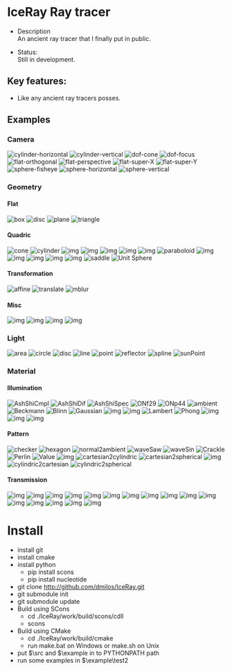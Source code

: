 # IceRay Ray tracer

 - Description \
    An ancient ray tracer that I finally put in public.

 - Status: \
    Still in development.

## Key features:
 - Like any ancient ray tracers posses.

## Examples

### Camera
![cylinder-horizontal](data/sample/camera/cylinder-horizontal.png)
![cylinder-vertical](data/sample/camera/cylinder-vertical.png)
![dof-cone](data/sample/camera/dof-cone.png)
![dof-focus](data/sample/camera/dof-focus.png)
![flat-orthogonal](data/sample/camera/flat-orthogonal.png)
![flat-perspective](data/sample/camera/flat-perspective.png)
![flat-super-X](data/sample/camera/flat-super-X.png)
![flat-super-Y](data/sample/camera/flat-super-Y.png)
![sphere-fisheye](data/sample/camera/sphere-fisheye.png)
![sphere-horizontal](data/sample/camera/sphere-horizontal.png)
![sphere-vertical](data/sample/camera/sphere-vertical.png)

### Geometry

#### Flat
![box](data/sample/geometry/flat/box.png)
![disc](data/sample/geometry/flat/disc.png)
![plane](data/sample/geometry/flat/plane.png)
![triangle](data/sample/geometry/flat/triangle.png)

#### Quadric
![cone](data/sample/geometry/quadric/cone.png)
![cylinder](data/sample/geometry/quadric/cylinder.png)
![img](data/sample/geometry/quadric/hyper-cone.png)
![img](data/sample/geometry/quadric/hyper-cylinder.png)
![img](data/sample/geometry/quadric/hyper-negative.png)
![img](data/sample/geometry/quadric/hyper-nuke.png)
![img](data/sample/geometry/quadric/hyper-sphere.png)
![paraboloid](data/sample/geometry/quadric/paraboloid.png)
![img](data/sample/geometry/quadric/quadric-cone.png)
![img](data/sample/geometry/quadric/quadric-cylinder.png)
![img](data/sample/geometry/quadric/quadric-hyperboloid.png)
![img](data/sample/geometry/quadric/quadric-paraboloid.png)
![img](data/sample/geometry/quadric/quadric-sphere.png)
![saddle](data/sample/geometry/quadric/saddle.png)
![Unit Sphere](data/sample/geometry/quadric/usphere.png)

#### Transformation
![affine](data/sample/geometry/transform/affine.png)
![translate](data/sample/geometry/transform/translate.png)
![mblur](data/sample/geometry/transform/mblur.png)

#### Misc
![img](data/sample/geometry/blobby.png)
![img](data/sample/geometry/intersect.png)
![img](data/sample/geometry/torus.png)
![img](data/sample/geometry/vacuum.png)

### Light
![area](data/sample/light/area.png)
![circle](data/sample/light/circle.png)
![disc](data/sample/light/disc.png)
![line](data/sample/light/line.png)
![point](data/sample/light/point.png)
![reflector](data/sample/light/reflector.png)
![spline](data/sample/light/spline.png)
![sunPoint](data/sample/light/sunPoint.png)

### Material

#### Illumination
![AshShiCmpl](data/sample/material/illumination/AshShiCmpl.png)
![AshShiDif](data/sample/material/illumination/AshShiDif.png)
![AshShiSpec](data/sample/material/illumination/AshShiSpec.png)
![ONf29](data/sample/material/illumination/ONf29.png)
![ONp44](data/sample/material/illumination/ONp44.png)
![ambient](data/sample/material/illumination/ambient.png)
![Beckmann](data/sample/material/illumination/beckmann.png)
![Blinn](data/sample/material/illumination/blinn.png)
![Gaussian](data/sample/material/illumination/gaussian.png)
![img](data/sample/material/illumination/hs-lambert.png)
![img](data/sample/material/illumination/hs-phong.png)
![Lambert](data/sample/material/illumination/lambert.png)
![Phong](data/sample/material/illumination/phong.png)
![img](data/sample/material/illumination/ward-aprox.png)
![img](data/sample/material/illumination/ward-iso.png)
![img](data/sample/material/illumination/ward-real.png)

#### Pattern
![checker](data/sample/material/pattern/function/checker.png)
![hexagon](data/sample/material/pattern/function/hexagon.png)
![normal2ambient](data/sample/material/pattern/function/normal2ambient.png)
![waveSaw](data/sample/material/pattern/function/waveSaw.png)
![waveSin](data/sample/material/pattern/function/waveSin.png)
![Crackle](data/sample/material/pattern/noise/Crackle.png)
![Perlin](data/sample/material/pattern/noise/Perlin.png)
![Value](data/sample/material/pattern/noise/Value.png)
![img](data/sample/material/pattern/noise/noiseCells.png)
![cartesian2cylindric](data/sample/material/pattern/transform/cartesian2cylindric.png)
![cartesian2spherical](data/sample/material/pattern/transform/cartesian2spherical.png)
![img](data/sample/material/pattern/transform/cartesian2tablecloth.png)
![cylindric2cartesian](data/sample/material/pattern/transform/cylindric2cartesian.png)
![cylindric2spherical](data/sample/material/pattern/transform/cylindric2spherical.png)

#### Transmission
![img](data/sample/material/transmission/mirrorP.png)
![img](data/sample/material/transmission/mirrorS.png)
![img](data/sample/material/transmission/reflect-plane-One.png)
![img](data/sample/material/transmission/reflect-sphere-One.png)
![img](data/sample/material/transmission/reflectB-plane-Grid-plane.png)
![img](data/sample/material/transmission/reflectB-plane-Hex-plane.png)
![img](data/sample/material/transmission/reflectB-plane-Rand-plane.png)
![img](data/sample/material/transmission/reflectB-plane-VDC-plane.png)
![img](data/sample/material/transmission/reflectB-sphere-Grid.png)
![img](data/sample/material/transmission/reflectB-sphere-Hex.png)
![img](data/sample/material/transmission/reflectB-sphere-Rand.png)
![img](data/sample/material/transmission/reflectB-sphere-VDC.png)
![img](data/sample/material/transmission/refractArbitrary.png)
![img](data/sample/material/transmission/refractFresnel.png)
![img](data/sample/material/transmission/refractOne.png)
![img](data/sample/material/transmission/refractSchlick.png)


# Install
  - install git
  - install cmake
  - install python
    - pip install scons
    - pip install nucleotide
  - git clone http://github.com/dmilos/IceRay.git
  - git submodule init
  - git submodule update
  - Build using SCons
    - cd ./IceRay/work/build/scons/cdll
    - scons
  - Build using CMake 
    - cd ./IceRay/work/build/cmake
    - run make.bat on Windows or make.sh on Unix
  - put $\src and $\example in to PYTHONPATH path
  - run some examples in $\example\test2
